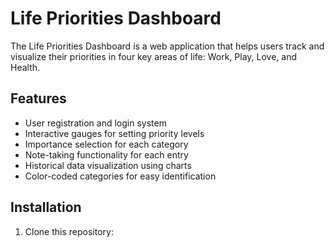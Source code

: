# Life Priorities Dashboard

The Life Priorities Dashboard is a web application that helps users track and visualize their priorities in four key areas of life: Work, Play, Love, and Health.

## Features

- User registration and login system
- Interactive gauges for setting priority levels
- Importance selection for each category
- Note-taking functionality for each entry
- Historical data visualization using charts
- Color-coded categories for easy identification

## Installation

1. Clone this repository:
